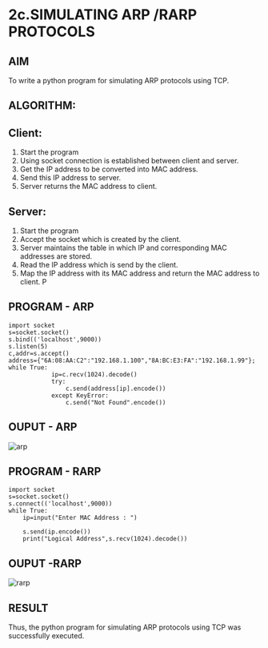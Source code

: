 # 2c.SIMULATING ARP /RARP PROTOCOLS
## AIM
To write a python program for simulating ARP protocols using TCP.
## ALGORITHM:
## Client:
1. Start the program
2. Using socket connection is established between client and server.
3. Get the IP address to be converted into MAC address.
4. Send this IP address to server.
5. Server returns the MAC address to client.
## Server:
1. Start the program
2. Accept the socket which is created by the client.
3. Server maintains the table in which IP and corresponding MAC addresses are
stored.
4. Read the IP address which is send by the client.
5. Map the IP address with its MAC address and return the MAC address to client.
P
## PROGRAM - ARP
```
import socket 
s=socket.socket() 
s.bind(('localhost',9000)) 
s.listen(5) 
c,addr=s.accept() 
address={"6A:08:AA:C2":"192.168.1.100","8A:BC:E3:FA":"192.168.1.99"}; 
while True: 
            ip=c.recv(1024).decode() 
            try: 
                c.send(address[ip].encode()) 
            except KeyError: 
                c.send("Not Found".encode())
```
## OUPUT - ARP
![arp](https://github.com/nicknikesh/2c.ARP_RARP_PROTOCOLS/assets/145633284/c2150f7c-f12f-4050-95c1-210fc21062be)

## PROGRAM - RARP
```
import socket 
s=socket.socket() 
s.connect(('localhost',9000)) 
while True: 
    ip=input("Enter MAC Address : ") 
  
    s.send(ip.encode()) 
    print("Logical Address",s.recv(1024).decode())
```
## OUPUT -RARP
![rarp](https://github.com/nicknikesh/2c.ARP_RARP_PROTOCOLS/assets/145633284/71798a45-58a7-42db-b7db-5cc063325ae7)

## RESULT
Thus, the python program for simulating ARP protocols using TCP was successfully 
executed.
